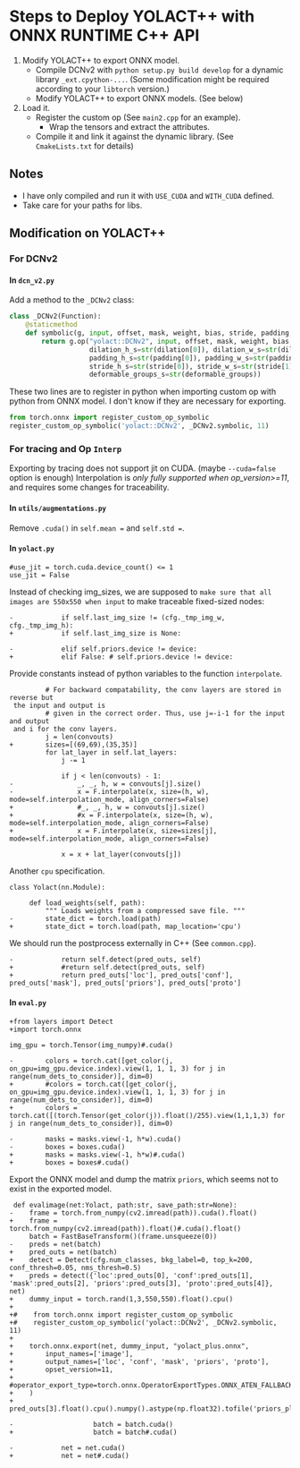 # Steps to Deploy YOLACT++ with ONNX RUNTIME C++ API

1. Modify YOLACT++ to export ONNX model.
    + Compile DCNv2 with `python setup.py build develop` for a dynamic library `_ext.cpython-...`.
      (Some modification might be required according to your `libtorch` version.)
    + Modify YOLACT++ to export ONNX models. (See below)
2. Load it.
    + Register the custom op (See `main2.cpp` for an example).
        + Wrap the tensors and extract the attributes.
    + Compile it and link it against the dynamic library. (See `CmakeLists.txt` for details)

## Notes

+ I have only compiled and run it with `USE_CUDA` and `WITH_CUDA` defined.
+ Take care for your paths for libs.

## Modification on YOLACT++

### For DCNv2

#### In `dcn_v2.py`

Add a method to the `_DCNv2` class:
```python
class _DCNv2(Function):
    @staticmethod
    def symbolic(g, input, offset, mask, weight, bias, stride, padding, dilation, deformable_groups):
        return g.op("yolact::DCNv2", input, offset, mask, weight, bias, name_s="DCNv2",
                    dilation_h_s=str(dilation[0]), dilation_w_s=str(dilation[1]),
                    padding_h_s=str(padding[0]), padding_w_s=str(padding[1]),
                    stride_h_s=str(stride[0]), stride_w_s=str(stride[1]),
                    deformable_groups_s=str(deformable_groups))
```

These two lines are to register in python when importing custom op with python from ONNX model.
I don't know if they are necessary for exporting.
```python
from torch.onnx import register_custom_op_symbolic
register_custom_op_symbolic('yolact::DCNv2', _DCNv2.symbolic, 11)
```

### For tracing and Op `Interp`
Exporting by tracing does not support jit on CUDA.
(maybe `--cuda=false` option is enough)
Interpolation is *only fully supported when op_version>=11*, and requires some changes for traceability.

#### In `utils/augmentations.py`
Remove `.cuda()` in `self.mean =` and `self.std =`.

#### In `yolact.py`
```plain
#use_jit = torch.cuda.device_count() <= 1
use_jit = False
```

Instead of checking img_sizes, we are supposed to `make sure that all images are 550x550 when input` to 
make traceable fixed-sized nodes: 
```plain
-            if self.last_img_size != (cfg._tmp_img_w, cfg._tmp_img_h):
+            if self.last_img_size is None:
```
```plain
-            elif self.priors.device != device:
+            elif False: # self.priors.device != device:
```
Provide constants instead of python variables to the function `interpolate`.
```plain
         # For backward compatability, the conv layers are stored in reverse but
 the input and output is
         # given in the correct order. Thus, use j=-i-1 for the input and output
 and i for the conv layers.
         j = len(convouts)
+        sizes=[(69,69),(35,35)]
         for lat_layer in self.lat_layers:
             j -= 1
 
             if j < len(convouts) - 1:
-                _, _, h, w = convouts[j].size()
-                x = F.interpolate(x, size=(h, w), mode=self.interpolation_mode, align_corners=False)
+                #_, _, h, w = convouts[j].size()
+                #x = F.interpolate(x, size=(h, w), mode=self.interpolation_mode, align_corners=False)
+                x = F.interpolate(x, size=sizes[j], mode=self.interpolation_mode, align_corners=False)
             
             x = x + lat_layer(convouts[j])
```
Another `cpu` specification.
```plain
class Yolact(nn.Module):
     
     def load_weights(self, path):
         """ Loads weights from a compressed save file. """
-        state_dict = torch.load(path)
+        state_dict = torch.load(path, map_location='cpu')
```

We should run the postprocess externally in C++ (See `common.cpp`).
```plain
-            return self.detect(pred_outs, self)
+            #return self.detect(pred_outs, self)
+            return pred_outs['loc'], pred_outs['conf'], pred_outs['mask'], pred_outs['priors'], pred_outs['proto']
```

#### In `eval.py`
```plain
+from layers import Detect
+import torch.onnx
```

```plain
img_gpu = torch.Tensor(img_numpy)#.cuda()
```

```plain
-        colors = torch.cat([get_color(j, on_gpu=img_gpu.device.index).view(1, 1, 1, 3) for j in range(num_dets_to_consider)], dim=0)
+        #colors = torch.cat([get_color(j, on_gpu=img_gpu.device.index).view(1, 1, 1, 3) for j in range(num_dets_to_consider)], dim=0)
+        colors = torch.cat([(torch.Tensor(get_color(j)).float()/255).view(1,1,1,3) for j in range(num_dets_to_consider)], dim=0)
```

```plain
-        masks = masks.view(-1, h*w).cuda()
-        boxes = boxes.cuda()
+        masks = masks.view(-1, h*w)#.cuda()
+        boxes = boxes#.cuda()
```

Export the ONNX model and dump the matrix `priors`, which seems not to exist in the exported model.
```plain
 def evalimage(net:Yolact, path:str, save_path:str=None):
-    frame = torch.from_numpy(cv2.imread(path)).cuda().float()
+    frame = torch.from_numpy(cv2.imread(path)).float()#.cuda().float()
     batch = FastBaseTransform()(frame.unsqueeze(0))
-    preds = net(batch)
+    pred_outs = net(batch)
+    detect = Detect(cfg.num_classes, bkg_label=0, top_k=200, conf_thresh=0.05, nms_thresh=0.5)
+    preds = detect({'loc':pred_outs[0], 'conf':pred_outs[1], 'mask':pred_outs[2], 'priors':pred_outs[3], 'proto':pred_outs[4]}, net)
+    dummy_input = torch.rand(1,3,550,550).float().cpu()
+    
+#    from torch.onnx import register_custom_op_symbolic
+#    register_custom_op_symbolic('yolact::DCNv2', _DCNv2.symbolic, 11)
+
+    torch.onnx.export(net, dummy_input, "yolact_plus.onnx",
+        input_names=['image'],
+        output_names=['loc', 'conf', 'mask', 'priors', 'proto'],
+        opset_version=11,
+        #operator_export_type=torch.onnx.OperatorExportTypes.ONNX_ATEN_FALLBACK
+    )
+    pred_outs[3].float().cpu().numpy().astype(np.float32).tofile('priors_plus.dat')
```

```plain
-                    batch = batch.cuda()
+                    batch = batch#.cuda()
```

```plain
-            net = net.cuda()
+            net = net#.cuda()
```
